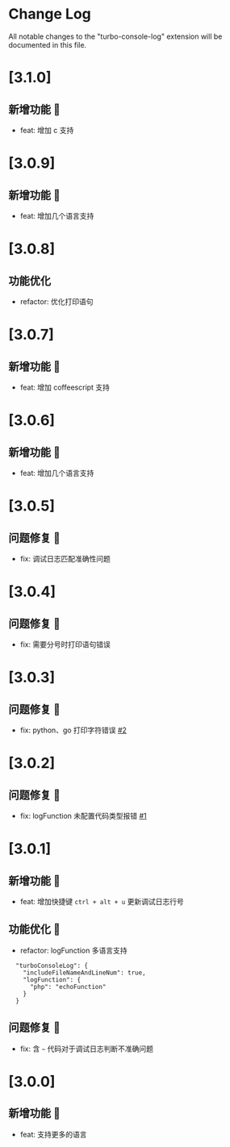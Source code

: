 # Change Log

All notable changes to the "turbo-console-log" extension will be documented in this file.

# [3.1.0]

## 新增功能 🌱

- feat: 增加 c 支持

# [3.0.9]

## 新增功能 🌱

- feat: 增加几个语言支持

# [3.0.8]

## 功能优化

- refactor: 优化打印语句

# [3.0.7]

## 新增功能 🌱

- feat: 增加 coffeescript 支持

# [3.0.6]

## 新增功能 🌱

- feat: 增加几个语言支持

# [3.0.5]

## 问题修复 🐛

- fix: 调试日志匹配准确性问题

# [3.0.4]

## 问题修复 🐛

- fix: 需要分号时打印语句错误

# [3.0.3]

## 问题修复 🐛

- fix: python、go 打印字符错误 [#2](https://github.com/ygqygq2/turbo-console-log/issues/2)

# [3.0.2]

## 问题修复 🐛

- fix: logFunction 未配置代码类型报错 [#1](https://github.com/ygqygq2/turbo-console-log/issues/1)

# [3.0.1]

## 新增功能 🌱

- feat: 增加快捷键 `ctrl + alt + u` 更新调试日志行号

## 功能优化 🚀

- refactor: logFunction 多语言支持

```
  "turboConsoleLog": {
    "includeFileNameAndLineNum": true,
    "logFunction": {
      "php": "echoFunction"
    }
  }
```

## 问题修复 🐛

- fix: 含 `~` 代码对于调试日志判断不准确问题

# [3.0.0]

## 新增功能 🌱

- feat: 支持更多的语言
